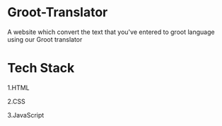 # Groot-Translator
A website which convert the text that you've entered to groot language using our Groot translator

# Tech Stack

1.HTML

2.CSS

3.JavaScript
